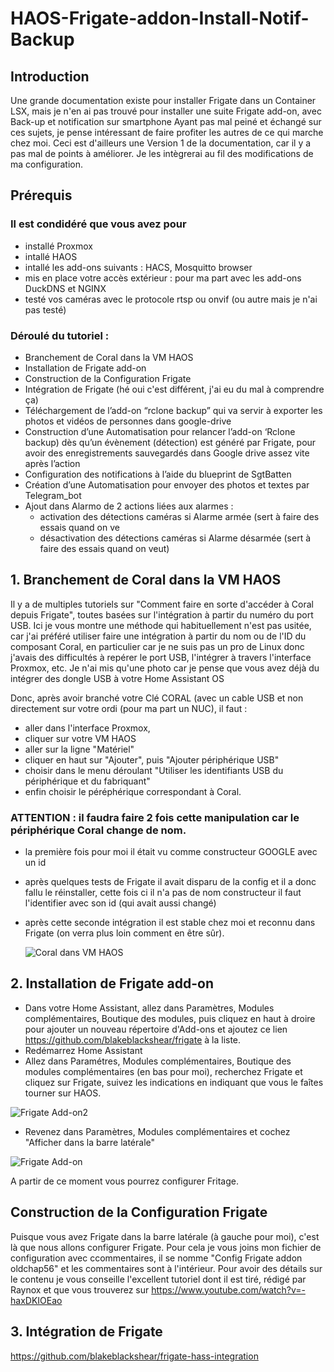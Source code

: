 # HAOS-Frigate-addon-Install-Notif-Backup
## Introduction
Une grande documentation existe pour installer Frigate dans un Container LSX, mais je n'en ai pas trouvé pour installer une suite Frigate add-on, avec Back-up et notification sur smartphone
Ayant pas mal peiné et échangé sur ces sujets, je pense intéressant de faire  profiter les autres de ce qui marche chez moi. 
Ceci est d'ailleurs une Version 1 de la documentation, car il y a pas mal de points à améliorer. Je les intègrerai au fil des modifications de ma configuration.
## Prérequis
### Il est condidéré que vous avez pour 
- installé Proxmox
- intallé HAOS
- intallé les add-ons suivants : HACS, Mosquitto browser
- mis en place votre accès extérieur : pour ma part avec les add-ons DuckDNS et NGINX  
- testé vos caméras avec le protocole rtsp ou onvif (ou autre mais je n'ai pas testé)
### Déroulé du tutoriel :
- Branchement de Coral dans la VM HAOS
- Installation de Frigate add-on
- Construction de la Configuration Frigate
- Intégration de Frigate (hé oui c'est différent, j'ai eu du mal à comprendre ça)
- Téléchargement de l’add-on “rclone backup” qui va servir à exporter les photos et vidéos de personnes dans google-drive
- Construction d’une Automatisation pour relancer l’add-on ‘Rclone backup) dès qu’un évènement (détection) est généré par Frigate, pour avoir des enregistrements sauvegardés dans Google drive assez vite après l’action
- Configuration des notifications à l’aide du blueprint de SgtBatten
- Création d’une Automatisation pour envoyer des photos et textes par Telegram_bot
- Ajout dans Alarmo de 2 actions liées aux alarmes : 
  - activation des détections caméras si Alarme armée (sert à faire des essais quand on ve
  - désactivation des détections caméras si Alarme désarmée (sert à faire des essais quand on veut)
## 1. Branchement de Coral dans la VM HAOS
Il y a de multiples tutoriels sur "Comment faire en sorte d'accéder à Coral depuis Frigate", toutes basées sur l'intégration à partir du numéro du port USB.
Ici je vous montre une méthode qui habituellement n'est pas usitée, car j'ai préféré utiliser faire une intégration à partir du nom ou de l'ID du composant Coral, en particulier car je ne suis pas un pro de Linux donc j'avais des difficultés à repérer le port USB, l'intégrer à travers l'interface Proxmox, etc.
Je n'ai  mis qu'une photo car je pense que vous avez déjà du intégrer des dongle USB à votre Home Assistant OS

Donc, après avoir branché votre Clé CORAL (avec un cable USB et non directement sur votre ordi (pour ma part un NUC), il faut :
- aller dans l'interface Proxmox,
- cliquer sur votre VM HAOS
- aller sur la ligne "Matériel"
- cliquer en haut sur "Ajouter", puis "Ajouter périphérique USB"
- choisir dans le menu déroulant "Utiliser les identifiants USB du périphérique et du fabriquant"
- enfin choisir le péréphérique correspondant à Coral.
### ATTENTION : il faudra faire 2 fois cette manipulation car le périphérique Coral change de nom.
- la première fois pour moi il était vu comme constructeur GOOGLE avec un id
- après quelques tests de Frigate il avait disparu de la config et il a donc fallu le réinstaller, cette fois ci il n'a pas de nom constructeur il faut l'identifier avec son id (qui avait aussi changé)
- après cette seconde intégration il est stable chez moi et reconnu dans Frigate (on verra plus loin comment en être sûr).

    ![Coral dans VM HAOS](https://github.com/oldchap56/HAOS-FrigateAddon-Coral-Install-Notif-Backup/assets/153823477/219aca98-1129-495c-9c5b-67719a8e3805)

## 2. Installation de Frigate add-on

- Dans votre Home Assistant, allez dans Paramètres, Modules complémentaires, Boutique des modules, puis cliquez en haut à droire pour ajouter un nouveau répertoire d'Add-ons et ajoutez ce lien https://github.com/blakeblackshear/frigate à la liste.
- Redémarrez Home Assistant
- Allez dans Paramétres, Modules complémentaires, Boutique des modules complémentaires (en bas pour moi), recherchez Frigate et cliquez sur Frigate, suivez les indications en indiquant que vous le faîtes tourner sur HAOS.

![Frigate Add-on2](https://github.com/oldchap56/HAOS-FrigateAddon-Coral-Install-Notif-Backup/assets/153823477/44193782-d06a-4637-b30c-4f1a011119df)


- Revenez dans Paramètres, Modules complémentaires et cochez "Afficher dans la barre latérale"
  
 ![Frigate Add-on](https://github.com/oldchap56/HAOS-FrigateAddon-Coral-Install-Notif-Backup/assets/153823477/1ea7e5a3-8082-4348-9e0e-3d1826be2c57)

A partir de ce moment vous pourrez configurer Fritage.

## Construction de la Configuration Frigate
Puisque vous avez Frigate dans la barre latérale (à gauche pour moi), c'est là que nous allons configurer Frigate.
Pour cela je vous joins mon fichier de configuration avec ccommentaires, il se  nomme "Config Frigate addon oldchap56" et les commentaires sont à l'intérieur. Pour avoir des détails sur le contenu je vous conseille l'excellent tutoriel dont il est tiré, rédigé par Raynox et que vous trouverez sur https://www.youtube.com/watch?v=-haxDKIOEao
  
## 3. Intégration de Frigate

https://github.com/blakeblackshear/frigate-hass-integration
